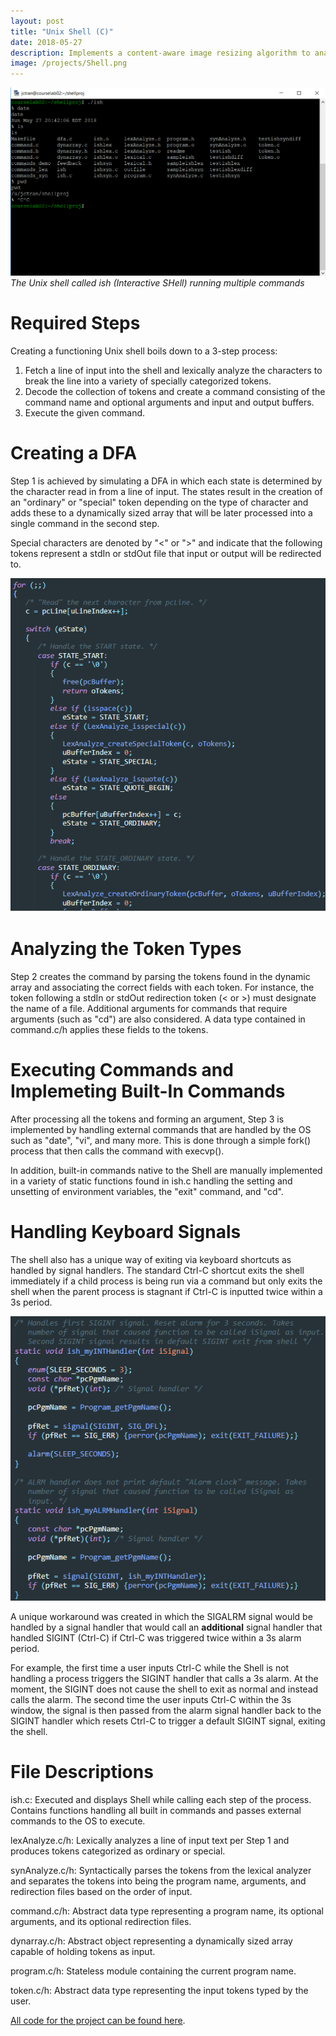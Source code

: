 ```yaml
---
layout: post
title: "Unix Shell (C)"
date: 2018-05-27
description: Implements a content-aware image resizing algorithm to analyze images for redundant areas and automatically crops these sections of the images
image: /projects/Shell.png
---
```

![]( /projects/Shell.png )*The Unix shell called ish (Interactive SHell) running multiple commands*

# Required Steps
Creating a functioning Unix shell boils down to a 3-step process:
1. Fetch a line of input into the shell and lexically analyze the characters to break the line into a variety of specially categorized tokens.
2. Decode the collection of tokens and create a command consisting of the command name and optional arguments and input and output buffers.
3. Execute the given command.

# Creating a DFA
Step 1 is achieved by simulating a DFA in which each state is determined by the character read in from a line of input. The states result in the creation of an "ordinary" or "special" token depending on the type of character and adds these to a dynamically sized array that will be later processed into a single command in the second step.

Special characters are denoted by "<" or ">" and indicate that the following tokens represent a stdIn or stdOut file that input or output will be redirected to.

![A snippet from LexAnalyze.c showing a portion of the DFA](/projects/ShellLex.png)

# Analyzing the Token Types
Step 2 creates the command by parsing the tokens found in the dynamic array and associating the correct fields with each token. For instance, the token following a stdIn or stdOut redirection token (< or >) must designate the name of a file. Additional arguments for commands that require arguments (such as "cd") are also considered. A data type contained in command.c/h applies these fields to the tokens.

# Executing Commands and Implemeting Built-In Commands
After processing all the tokens and forming an argument, Step 3 is implemented by handling external commands that are handled by the OS such as "date", "vi", and many more. This is done through a simple fork() process that then calls the command with execvp().

In addition, built-in commands native to the Shell are manually implemented in a variety of static functions found in ish.c handling the setting and unsetting of environment variables, the "exit" command, and "cd".

# Handling Keyboard Signals
The shell also has a unique way of exiting via keyboard shortcuts as handled by signal handlers. The standard Ctrl-C shortcut exits the shell immediately if a child process is being run via a command but only exits the shell when the parent process is stagnant if Ctrl-C is inputted twice within a 3s period.

![The unique Ctrl-C behavior implemented using signal handlers](/projects/ShellAlarm.png)

A unique workaround was created in which the SIGALRM signal would be handled by a signal handler that would call an **additional** signal handler that handled SIGINT (Ctrl-C) if Ctrl-C was triggered twice within a 3s alarm period.

For example, the first time a user inputs Ctrl-C while the Shell is not handling a process triggers the SIGINT handler that calls a 3s alarm. At the moment, the SIGINT does not cause the shell to exit as normal and instead calls the alarm. The second time the user inputs Ctrl-C within the 3s window, the signal is then passed from the alarm signal handler back to the SIGINT handler which resets Ctrl-C to trigger a default SIGINT signal, exiting the shell.

# File Descriptions
ish.c: Executed and displays Shell while calling each step of the process. Contains functions handling all built in commands and passes external commands to the OS to execute.

lexAnalyze.c/h: Lexically analyzes a line of input text per Step 1 and produces tokens categorized as ordinary or special.

synAnalyze.c/h: Syntactically parses the tokens from the lexical analyzer and separates the tokens into being the program name, arguments, and redirection files based on the order of input.

command.c/h: Abstract data type representing a program name, its optional arguments, and its optional redirection files.

dynarray.c/h: Abstract object representing a dynamically sized array capable of holding tokens as input.

program.c/h: Stateless module containing the current program name.

token.c/h: Abstract data type representing the input tokens typed by the user.

[All code for the project can be found here](https://github.com/justintranjt/Unix-Shell).
